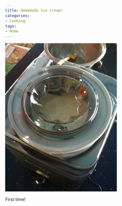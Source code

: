 ```yaml
---
title: Homemade Ice Cream!
categories:
- Cooking
tags:
- Home
---
```


![](/assets/posts/2009/4c0be62595cc57e45435be3fb757fdaa.png)
  



First time!

